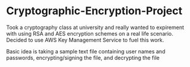# Cryptographic-Encryption-Project

Took a cryptography class at university and really wanted to expirement with using RSA and AES encryption schemes on a real life scenario. Decided to use AWS Key Management Service to fuel this work. 

Basic idea is taking a sample text file containing user names and passwords, encrypting/signing the file, and decrypting the file 
